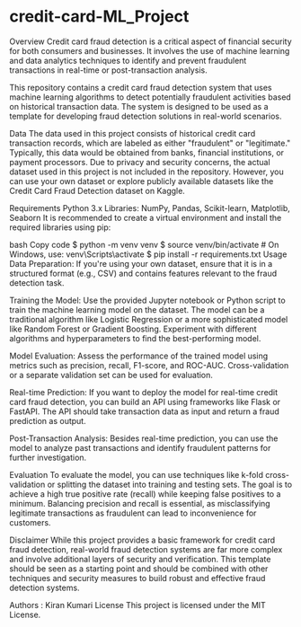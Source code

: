 # credit-card-ML_Project
Overview Credit card fraud detection is a critical aspect of financial security for both consumers and businesses. It involves the use of machine learning and data analytics techniques to identify and prevent fraudulent transactions in real-time or post-transaction analysis.

This repository contains a credit card fraud detection system that uses machine learning algorithms to detect potentially fraudulent activities based on historical transaction data. The system is designed to be used as a template for developing fraud detection solutions in real-world scenarios.

Data The data used in this project consists of historical credit card transaction records, which are labeled as either "fraudulent" or "legitimate." Typically, this data would be obtained from banks, financial institutions, or payment processors. Due to privacy and security concerns, the actual dataset used in this project is not included in the repository. However, you can use your own dataset or explore publicly available datasets like the Credit Card Fraud Detection dataset on Kaggle.

Requirements Python 3.x Libraries: NumPy, Pandas, Scikit-learn, Matplotlib, Seaborn It is recommended to create a virtual environment and install the required libraries using pip:

bash Copy code $ python -m venv venv $ source venv/bin/activate # On Windows, use: venv\Scripts\activate $ pip install -r requirements.txt Usage Data Preparation: If you're using your own dataset, ensure that it is in a structured format (e.g., CSV) and contains features relevant to the fraud detection task.

Training the Model: Use the provided Jupyter notebook or Python script to train the machine learning model on the dataset. The model can be a traditional algorithm like Logistic Regression or a more sophisticated model like Random Forest or Gradient Boosting. Experiment with different algorithms and hyperparameters to find the best-performing model.

Model Evaluation: Assess the performance of the trained model using metrics such as precision, recall, F1-score, and ROC-AUC. Cross-validation or a separate validation set can be used for evaluation.

Real-time Prediction: If you want to deploy the model for real-time credit card fraud detection, you can build an API using frameworks like Flask or FastAPI. The API should take transaction data as input and return a fraud prediction as output.

Post-Transaction Analysis: Besides real-time prediction, you can use the model to analyze past transactions and identify fraudulent patterns for further investigation.

Evaluation To evaluate the model, you can use techniques like k-fold cross-validation or splitting the dataset into training and testing sets. The goal is to achieve a high true positive rate (recall) while keeping false positives to a minimum. Balancing precision and recall is essential, as misclassifying legitimate transactions as fraudulent can lead to inconvenience for customers.

Disclaimer While this project provides a basic framework for credit card fraud detection, real-world fraud detection systems are far more complex and involve additional layers of security and verification. This template should be seen as a starting point and should be combined with other techniques and security measures to build robust and effective fraud detection systems.

Authors : Kiran Kumari 
License This project is licensed under the MIT License.
